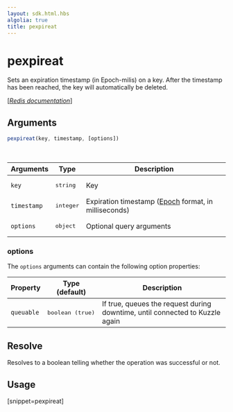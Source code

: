 ```yaml
---
layout: sdk.html.hbs
algolia: true
title: pexpireat
---
```


# pexpireat

Sets an expiration timestamp (in Epoch-milis) on a key. After the timestamp has been reached, the key will automatically be deleted.

[[_Redis documentation_]](https://redis.io/commands/pexpireat)

## Arguments

```js
pexpireat(key, timestamp, [options])
```

<br/>

| Arguments    | Type    | Description |
|--------------|---------|-------------|
| `key` | <pre>string</pre> | Key |
| `timestamp` | <pre>integer</pre> | Expiration timestamp ([Epoch](https://en.wikipedia.org/wiki/Unix_time) format, in milliseconds) |
| ``options`` | <pre>object</pre> | Optional query arguments |

### options

The `options` arguments can contain the following option properties:

| Property   | Type (default)   | Description                       |
| ---------- | ------- | --------------------------------- |
| `queuable` | <pre>boolean (true)</pre> | If true, queues the request during downtime, until connected to Kuzzle again |

## Resolve

Resolves to a boolean telling whether the operation was successful or not.

## Usage

[snippet=pexpireat]
